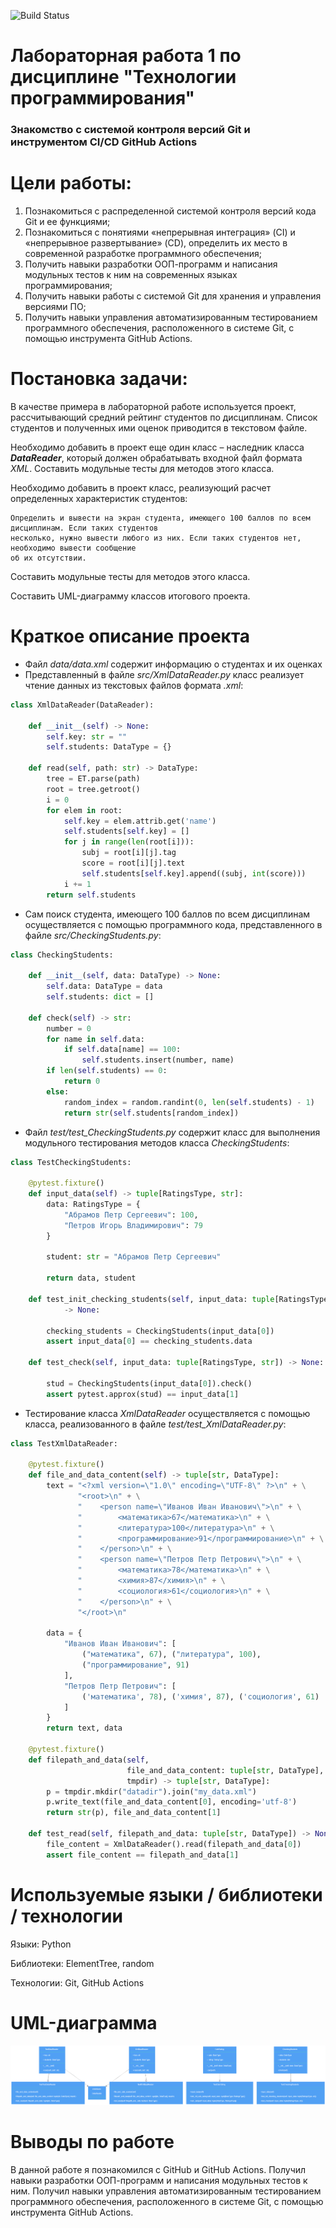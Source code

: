 ![Build Status](https://github.com/Krivabokov/PTLab1/actions/workflows/github-actions-testing.yml/badge.svg)

# Лабораторная работа 1 по дисциплине "Технологии программирования"

### Знакомство с системой контроля версий Git и инструментом CI/CD GitHub Actions

# Цели работы:
1. Познакомиться c распределенной системой контроля версий кода Git и ее функциями;
2. Познакомиться с понятиями «непрерывная интеграция» (CI) и «непрерывное развертывание»
(CD), определить их место в современной разработке программного обеспечения;
3. Получить навыки разработки ООП-программ и написания модульных тестов к ним на
современных языках программирования;
4. Получить навыки работы с системой Git для хранения и управления версиями ПО;
5. Получить навыки управления автоматизированным тестированием программного обеспечения,
расположенного в системе Git, с помощью инструмента GitHub Actions.

# Постановка задачи:
В качестве примера в лабораторной работе используется проект, рассчитывающий средний
рейтинг студентов по дисциплинам. Список студентов и полученных ими оценок приводится в
текстовом файле.

Необходимо добавить в проект еще один класс – наследник класса ***DataReader***, который должен
обрабатывать входной файл формата *XML*. Составить модульные тесты для методов этого класса.

Необходимо добавить в проект класс, реализующий расчет определенных характеристик студентов:

    Определить и вывести на экран студента, имеющего 100 баллов по всем дисциплинам. Если таких студентов
    несколько, нужно вывести любого из них. Если таких студентов нет, необходимо вывести сообщение 
    об их отсутствии.

Составить модульные тесты для методов этого класса.

Составить UML-диаграмму классов итогового проекта.

# Краткое описание проекта
- Файл *data/data.xml* содержит информацию о студентах и их оценках
- Представленный в файле *src/XmlDataReader.py* класс реализует чтение данных из
текстовых файлов формата *.xml*:
```python
class XmlDataReader(DataReader):

    def __init__(self) -> None:
        self.key: str = ""
        self.students: DataType = {}

    def read(self, path: str) -> DataType:
        tree = ET.parse(path)
        root = tree.getroot()
        i = 0
        for elem in root:
            self.key = elem.attrib.get('name')
            self.students[self.key] = []
            for j in range(len(root[i])):
                subj = root[i][j].tag
                score = root[i][j].text
                self.students[self.key].append((subj, int(score)))
            i += 1
        return self.students
```
- Сам поиск студента, имеющего 100 баллов по всем дисциплинам осуществляется с помощью программного кода, представленного в
файле *src/CheckingStudents.py*:
```python
class CheckingStudents:

    def __init__(self, data: DataType) -> None:
        self.data: DataType = data
        self.students: dict = []

    def check(self) -> str:
        number = 0
        for name in self.data:
            if self.data[name] == 100:
                self.students.insert(number, name)
        if len(self.students) == 0:
            return 0
        else:
            random_index = random.randint(0, len(self.students) - 1)
            return str(self.students[random_index])
```
- Файл *test/test_CheckingStudents.py* содержит класс для выполнения модульного тестирования
методов класса *CheckingStudents*:
```python
class TestCheckingStudents:

    @pytest.fixture()
    def input_data(self) -> tuple[RatingsType, str]:
        data: RatingsType = {
            "Абрамов Петр Сергеевич": 100,
            "Петров Игорь Владимирович": 79
        }

        student: str = "Абрамов Петр Сергеевич"

        return data, student

    def test_init_checking_students(self, input_data: tuple[RatingsType, str])\
            -> None:

        checking_students = CheckingStudents(input_data[0])
        assert input_data[0] == checking_students.data

    def test_check(self, input_data: tuple[RatingsType, str]) -> None:

        stud = CheckingStudents(input_data[0]).check()
        assert pytest.approx(stud) == input_data[1]
```
- Тестирование класса *XmlDataReader* осуществляется с помощью класса, реализованного в
файле *test/test_XmlDataReader.py*:
```python
class TestXmlDataReader:

    @pytest.fixture()
    def file_and_data_content(self) -> tuple[str, DataType]:
        text = "<?xml version=\"1.0\" encoding=\"UTF-8\" ?>\n" + \
               "<root>\n" + \
               "    <person name=\"Иванов Иван Иванович\">\n" + \
               "        <математика>67</математика>\n" + \
               "        <литература>100</литература>\n" + \
               "        <программирование>91</программирование>\n" + \
               "    </person>\n" + \
               "    <person name=\"Петров Петр Петрович\">\n" + \
               "        <математика>78</математика>\n" + \
               "        <химия>87</химия>\n" + \
               "        <социология>61</социология>\n" + \
               "    </person>\n" + \
               "</root>\n"

        data = {
            "Иванов Иван Иванович": [
                ("математика", 67), ("литература", 100),
                ("программирование", 91)
            ],
            "Петров Петр Петрович": [
                ('математика', 78), ('химия', 87), ('социология', 61)
            ]
        }
        return text, data

    @pytest.fixture()
    def filepath_and_data(self,
                          file_and_data_content: tuple[str, DataType],
                          tmpdir) -> tuple[str, DataType]:
        p = tmpdir.mkdir("datadir").join("my_data.xml")
        p.write_text(file_and_data_content[0], encoding='utf-8')
        return str(p), file_and_data_content[1]

    def test_read(self, filepath_and_data: tuple[str, DataType]) -> None:
        file_content = XmlDataReader().read(filepath_and_data[0])
        assert file_content == filepath_and_data[1]
```

# Используемые языки / библиотеки / технологии
Языки: Python

Библиотеки: ElementTree, random

Технологии: Git, GitHub Actions

# UML-диаграмма
![UMLDiagram](diagram.png)

# Выводы по работе
В данной работе я познакомился с GitHub и GitHub Actions. Получил навыки разработки ООП-программ и написания модульных
тестов к ним. Получил навыки управления автоматизированным тестированием программного обеспечения, расположенного в 
системе Git, с помощью инструмента GitHub Actions.